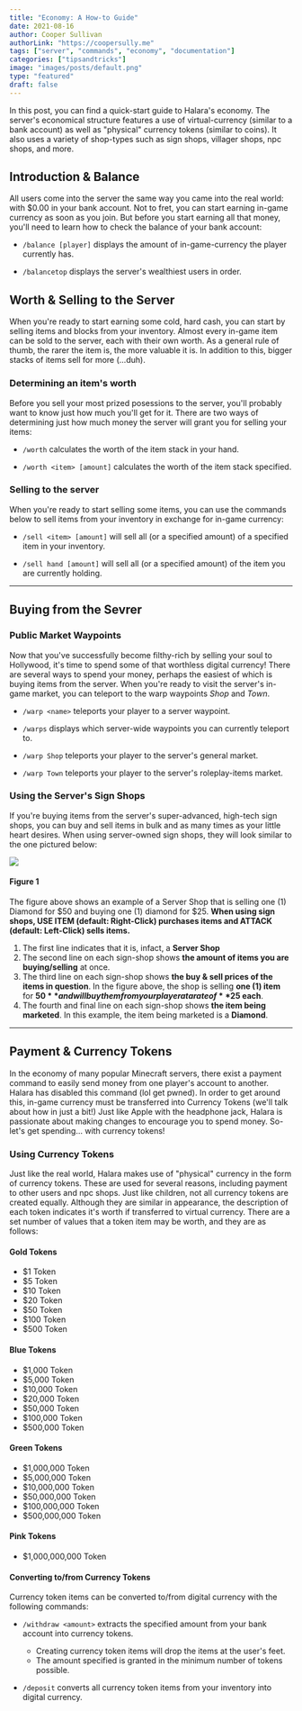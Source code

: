 ```yaml
---
title: "Economy: A How-to Guide"
date: 2021-08-16
author: Cooper Sullivan
authorLink: "https://coopersully.me"
tags: ["server", "commands", "economy", "documentation"]
categories: ["tipsandtricks"]
image: "images/posts/default.png"
type: "featured"
draft: false
---
```


In this post, you can find a quick-start guide to Halara's economy. The server's economical structure features
a use of virtual-currency (similar to a bank account) as well as "physical" currency tokens (similar to coins).
It also uses a variety of shop-types such as sign shops, villager shops, npc shops, and more.

## Introduction & Balance
All users come into the server the same way you came into the real world: with $0.00 in your bank account.
Not to fret, you can start earning in-game currency as soon as you join. But before you start earning all
that money, you'll need to learn how to check the balance of your bank account:

- ``/balance [player]`` displays the amount of in-game-currency the player currently has.

- ``/balancetop`` displays the server's wealthiest users in order.

## Worth & Selling to the Server
When you're ready to start earning some cold, hard cash, you can start by selling items and blocks from
your inventory. Almost every in-game item can be sold to the server, each with their own worth. As a general
rule of thumb, the rarer the item is, the more valuable it is. In addition to this, bigger stacks of items 
sell for more (...duh).
### Determining an item's worth
Before you sell your most prized posessions to the server, you'll probably want to know just how much you'll
get for it. There are two ways of determining just how much money the server will grant you for selling your
items:

- ``/worth`` calculates the worth of the item stack in your hand.

- ``/worth <item> [amount]`` calculates the worth of the item stack specified.

### Selling to the server
When you're ready to start selling some items, you can use the commands below to sell items from your
inventory in exchange for in-game currency:

- ``/sell <item> [amount]`` will sell all (or a specified amount) of a specified item in your inventory.

- ``/sell hand [amount]`` will sell all (or a specified amount) of the item you are currently holding.

***

## Buying from the Sevrer
### Public Market Waypoints
Now that you've successfully become filthy-rich by selling your soul to Hollywood, it's time to spend
some of that worthless digital currency! There are several ways to spend your money, perhaps the easiest
of which is buying items from the server. When you're ready to visit the server's in-game market, you can
teleport to the warp waypoints *Shop* and *Town*.

- ``/warp <name>`` teleports your player to a server waypoint.

- ``/warps`` displays which server-wide waypoints you can currently teleport to.

- ``/warp Shop`` teleports your player to the server's general market.

- ``/warp Town`` teleports your player to the server's roleplay-items market.

### Using the Server's Sign Shops
If you're buying items from the server's super-advanced, high-tech sign shops, you can buy and sell items
in bulk and as many times as your little heart desires. When using server-owned sign shops, they will look
similar to the one pictured below:

![](/img/posts/server-shop.jpg)

#### Figure 1
The figure above shows an example of a Server Shop that is selling one (1) Diamond for $50 and buying
one (1) diamond for $25. **When using sign shops, USE ITEM (default: Right-Click) purchases items and
ATTACK (default: Left-Click) sells items.**
1. The first line indicates that it is, infact, a **Server Shop**
2. The second line on each sign-shop shows **the amount of items you are buying/selling** at once.
3. The third line on each sign-shop shows **the buy & sell prices of the items in question**. In the
figure above, the shop is selling **one (1) item** for **$50** and will buy them from your player
at a rate of **$25 each**.
4. The fourth and final line on each sign-shop shows **the item being marketed**. In this example,
the item being marketed is a **Diamond**.

***
	
## Payment & Currency Tokens
In the economy of many popular Minecraft servers, there exist a payment command to easily send money from
one player's account to another. Halara has disabled this command (lol get pwned). In order to get around this,
in-game currency must be transferred into Currency Tokens (we'll talk about how in just a bit!) Just like Apple
with the headphone jack, Halara is passionate about making changes to encourage you to spend money. So- let's get
spending... with currency tokens!
### Using Currency Tokens
Just like the real world, Halara makes use of "physical" currency in the form of currency tokens. These
are used for several reasons, including payment to other users and npc shops. Just like children, not all
currency tokens are created equally. Although they are similar in appearance, the description of each token
indicates it's worth if transferred to virtual currency. There are a set number of values that a token item
may be worth, and they are as follows:
#### Gold Tokens
- $1 Token
- $5 Token
- $10 Token
- $20 Token
- $50 Token
- $100 Token
- $500 Token
#### Blue Tokens
- $1,000 Token
- $5,000 Token
- $10,000 Token
- $20,000 Token
- $50,000 Token
- $100,000 Token
- $500,000 Token
#### Green Tokens
- $1,000,000 Token
- $5,000,000 Token
- $10,000,000 Token
- $50,000,000 Token
- $100,000,000 Token
- $500,000,000 Token
#### Pink Tokens
- $1,000,000,000 Token

#### Converting to/from Currency Tokens
Currency token items can be converted to/from digital currency with the following commands:

- ``/withdraw <amount>`` extracts the specified amount from your bank account into currency tokens.
	- Creating currency token items will drop the items at the user's feet.
	- The amount specified is granted in the minimum number of tokens possible.

- ``/deposit`` converts all currency token items from your inventory into digital currency.